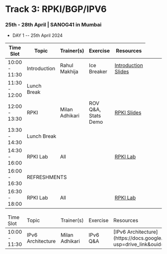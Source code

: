 # Track 3: RPKI/BGP/IPV6
### 25th - 28th April | SANOG41 in Mumbai

-  DAY 1 -- 25th April 2024

| Time Slot                                                    | Topic        | Trainer(s)    | Exercise            | Resources                                                                                                                                                 |
|--------------------------------------------------------------|--------------|---------------|---------------------|-----------------------------------------------------------------------------------------------------------------------------------------------------------|
| 10:00 - 11:30                                                | Introduction | Rahul Makhija | Ice Breaker         | [Introduction Slides ](https://docs.google.com/presentation/d/1hM2_FRoqThh0TZhZRU0UhhZtbKcxvdjR0lCwaJu5Kmg/edit?usp=sharing)                              |
| 11:30 - 12:00                                                | Lunch Break |||
| 12:00 - 13:30                                                | RPKI         | Milan Adhikari | ROV Q&A, Stats Demo | [RPKI Slides](https://docs.google.com/presentation/d/1m35-yb7P50cdyn1eD2016QApkeT4SIf4/edit?usp=drive_link&ouid=106468105885295590074&rtpof=true&sd=true) |
| 13:30 - 14:30 <td colspan=4> Lunch Break </td>               |              |               |                     |                                                                                                                                                           |
| 14:30 - 16:00                                                | RPKI Lab     | All           |                     | [RPKI Lab](https://academy.apnic.net/virtual-labs?labId=56323)                                                                                            |
| 16:00 - 16:30                <td colspan=4>REFRESHMENTS</td> |              |               |                     |                                                                                                                                                           |
| 16:30 - 18:00                                                | RPKI Lab     | All           |                     | [RPKI Lab](https://academy.apnic.net/virtual-labs?labId=56323)                                                                                            |                                                                           


<table>
<thead>
<tr>
<td>Time Slot</td>
<td>Topic</td>
<td>Trainer(s)</td>
<td>Exercise</td>
<td>Resources</td>
</tr>
</thead>
<tbody>
<tr>
<td>10:00 - 11:30</td>
<td>IPv6 Architecture</td>
<td>Milan Adhikari</td>
<td>IPv6 Q&A</td>
<td>[IPv6 Architecture](https://docs.google.com/presentation/d/1_38yHtjbB8jIUmQ2l5Yw0llONK0OPlEx/edit?usp=drive_link&ouid=106468105885295590074&rtpof=true&sd=true)</td>
</tr>
</tbody>

</table>